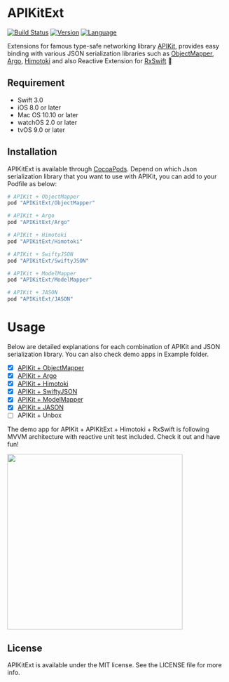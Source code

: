 # APIKitExt
[![Build Status](https://travis-ci.org/DTVD/APIKitExt.svg?branch=master)](https://travis-ci.org/DTVD/APIKitExt)
[![Version](https://img.shields.io/cocoapods/v/APIKitExt.svg)]()
[![Language](https://img.shields.io/badge/language-swift3.0-f48041.svg?style=flat)](https://developer.apple.com/swift)

Extensions for famous type-safe networking library [APIKit](https://github.com/ishkawa/APIKit), provides easy binding with various JSON serialization libraries such as [ObjectMapper](https://github.com/Hearst-DD/ObjectMapper), [Argo](https://github.com/thoughtbot/Argo), [Himotoki](https://github.com/ikesyo/Himotoki) and also Reactive Extension for [RxSwift](https://github.com/ReactiveX/RxSwift) :tada:

## Requirement
* Swift 3.0
* iOS 8.0 or later
* Mac OS 10.10 or later
* watchOS 2.0 or later
* tvOS 9.0 or later

## Installation
APIKitExt is available through [CocoaPods](http://cocoapods.org). Depend on which Json serialization library that you want to use with APIKit, you can add to your Podfile as below:

```ruby
# APIKit + ObjectMapper
pod "APIKitExt/ObjectMapper"
```
```ruby
# APIKit + Argo
pod "APIKitExt/Argo"
```
```ruby
# APIKit + Himotoki
pod "APIKitExt/Himotoki"
```
```ruby
# APIKit + SwiftyJSON
pod "APIKitExt/SwiftyJSON"
```
```ruby
# APIKit + ModelMapper
pod "APIKitExt/ModelMapper"
```
```ruby
# APIKit + JASON
pod "APIKitExt/JASON"
```

# Usage
Below are detailed explanations for each combination of APIKit and JSON serialization library. You can also check demo apps in Example folder.

* [x] [APIKit + ObjectMapper](https://github.com/DTVD/APIKitExt/blob/master/ObjectMapperUsage.md)
* [x] [APIKit + Argo](https://github.com/DTVD/APIKitExt/blob/master/ArgoUsage.md)
* [x] [APIKit + Himotoki](https://github.com/DTVD/APIKitExt/blob/master/HimotokiUsage.md)
* [x] [APIKit + SwiftyJSON](https://github.com/DTVD/APIKitExt/blob/master/SwiftyJSONUsage.md)
* [x] [APIKit + ModelMapper](https://github.com/DTVD/APIKitExt/blob/master/ModelMapperUsage.md)
* [x] [APIKit + JASON](https://github.com/DTVD/APIKitExt/blob/master/JASONUsage.md)
* [ ] APIKit + Unbox

The demo app for APIKit + APIKitExt + Himotoki + RxSwift is following MVVM architecture with reactive unit test included. Check it out and have fun!

<img src="http://i.imgur.com/QHqZqOA.png" width="400"/>


## License
APIKitExt is available under the MIT license. See the LICENSE file for more info.
